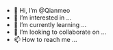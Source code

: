 - 👋 Hi, I’m @Qianmeo
- 👀 I’m interested in ...
- 🌱 I’m currently learning ...
- 💞️ I’m looking to collaborate on ...
- 📫 How to reach me ...

<!---
Qianmeo/Qianmeo is a ✨ special ✨ repository because its `README.md` (this file) appears on your GitHub profile.
You can click the Preview link to take a look at your changes.
--->
